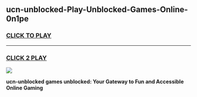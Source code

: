 
## ucn-unblocked-Play-Unblocked-Games-Online-0n1pe
<h3>
<a href="https://premium76.site?title=ucn-unblocked&ref=24A">CLICK TO PLAY</a></h3>
<hr>

<h3>
<a href="https://premium76.site?title=ucn-unblocked&ref=24A">CLICK 2 PLAY</a>
  
</h3>

<a href="https://premium76.site?title=ucn-unblocked&ref=24A"><img src="https://clearcache.store/games.png"></a>


**ucn-unblocked games unblocked: Your Gateway to Fun and Accessible Online Gaming**
